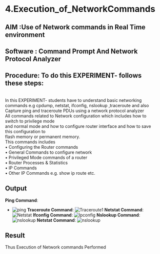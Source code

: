 # 4.Execution_of_NetworkCommands
## AIM :Use of Network commands in Real Time environment
## Software : Command Prompt And Network Protocol Analyzer
## Procedure: To do this EXPERIMENT- follows these steps:
<BR>
In this EXPERIMENT- students have to understand basic networking commands e.g cpdump, netstat, ifconfig, nslookup ,traceroute and also Capture ping and traceroute PDUs using a network protocol analyzer 
<BR>
All commands related to Network configuration which includes how to switch to privilege mode
<BR>
and normal mode and how to configure router interface and how to save this configuration to
<BR>
flash memory or permanent memory.
<BR>
This commands includes
<BR>
• Configuring the Router commands
<BR>
• General Commands to configure network
<BR>
• Privileged Mode commands of a router 
<BR>
• Router Processes & Statistics
<BR>
• IP Commands
<BR>
• Other IP Commands e.g. show ip route etc.
<BR>

## Output
**Ping Command**:
   - ![ping](https://github.com/user-attachments/assets/7794f6b3-dcbd-4fcf-a15a-3f31d3bbe5d5)
**Traceroute Command**:
 ![Traceroute1](https://github.com/user-attachments/assets/15e02103-7b1c-495a-876d-d59d91716eff)
**Netstat Command**:
   ![Netstat](https://github.com/user-attachments/assets/e8aef87e-31b8-40f8-a2ef-a9e9f64ce46e)
 **Ifconfig Command**:
   ![Ipconfig](https://github.com/user-attachments/assets/741c76e4-9e5f-4ad1-a0ef-b05cd7839cda)
**Nslookup Command**:
   ![nslookup](https://github.com/user-attachments/assets/21be34a4-338c-4bcb-997f-e2f7cf128a5e)
**Netstat Command**:
   ![nslookup](https://github.com/user-attachments/assets/1c5cff7f-53e3-414f-963c-a2bb2f5b2818)


## Result
Thus Execution of Network commands Performed 
